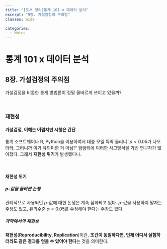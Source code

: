 ```yaml
---
title: "[도서 정리]통계 101 x 데이터 분석"
excerpt: "9장. 가설검정의 주의점"
classes: wide

categories:
  - Notes
---
```

# 통계 101 x 데이터 분석
## 8장. 가설검정의 주의점

가설검정을 비롯한 통계 방법론이 정말 올바르게 쓰이고 있을까?

<br/>

### 재현성
#### 가설검정, 이해는 어렵지만 시행은 간단
통계 소프트웨어나 R, Python을 이용하여서 대충 모델 뚝딱 돌리니 '$p<0.05$가 나오더라, 그러니까 이거 유의미한 거 아님?' 암암리에 이러한 사고방식을 가진 연구자가 많아졌다. 그래서 **재현성 위기**가 발생했다나.

<br/>

#### 재현성 위기
##### $p$-값을 둘러싼 논쟁
관례적으로 사용되던 $p$-값에 대한 논쟁은 계속 심화되고 있다. $p$-값을 사용하지 말자는 주장도 있고, 유의수준 $\alpha=0.05$를 수정해야 한다는 주장도 있다.

##### 과학에서의 재현성
**재현성**(**Reproducibility, Replication**)이란, **조건이 동일하다면, 언제 어디서 실험하더라도 같은 결과를 얻을 수 있어야 한다**는 것을 의미한다.